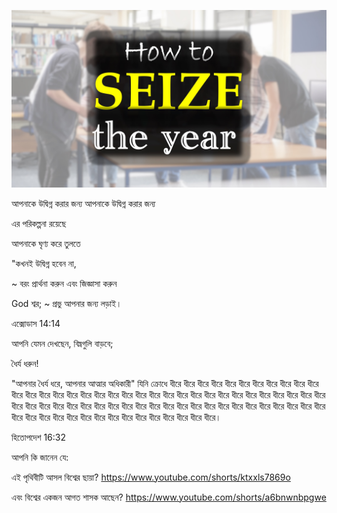 ![Video cover image](../cover.jpg "cover photo")

আপনাকে উদ্বিগ্ন করার জন্য আপনাকে উদ্বিগ্ন করার জন্য

এর পরিকল্পনা রয়েছে

আপনাকে ঘৃণ্য করে তুলতে

"কখনই উদ্বিগ্ন হবেন না,

~ বরং প্রার্থনা করুন এবং জিজ্ঞাসা করুন

God শ্বর; ~ প্রভু আপনার জন্য লড়াই।

এক্সোডাস 14:14

আপনি যেমন দেখছেন, বিঘ্নগুলি বাড়বে;

ধৈর্য ধরুন!

"আপনার ধৈর্য ধরে, আপনার আত্মার অধিকারী" যিনি ক্রোধে ধীরে ধীরে ধীরে ধীরে ধীরে ধীরে ধীরে ধীরে ধীরে ধীরে ধীরে ধীরে ধীরে ধীরে ধীরে ধীরে ধীরে ধীরে ধীরে ধীরে ধীরে ধীরে ধীরে ধীরে ধীরে ধীরে ধীরে ধীরে ধীরে ধীরে ধীরে ধীরে ধীরে ধীরে ধীরে ধীরে ধীরে ধীরে ধীরে ধীরে ধীরে ধীরে ধীরে ধীরে ধীরে ধীরে ধীরে ধীরে ধীরে ধীরে ধীরে ধীরে ধীরে ধীরে ধীরে ধীরে ধীরে ধীরে ধীরে ধীরে ধীরে ধীরে ধীরে ধীরে ধীরে ধীরে ধীরে ধীরে ধীরে ধীরে ধীরে ধীরে।

হিতোপদেশ 16:32

আপনি কি জানেন যে:

এই পৃথিবীটি আসল বিশ্বের ছায়া? https://www.youtube.com/shorts/ktxxls7869o

এবং বিশ্বের একজন আগত শাসক আছেন? https://www.youtube.com/shorts/a6bnwnbpgwe